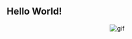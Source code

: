 ## Hello World! 

<p align="center">
  <img src="https://media0.giphy.com/media/v1.Y2lkPTc5MGI3NjExZjFlZGF3cXYyNGs1Z2VyN282aDFzNWxlYmEwb2R1czVkaDJveXYyciZlcD12MV9pbnRlcm5hbF9naWZfYnlfaWQmY3Q9Zw/1zJVCFayH2SZ2/giphy.gif" alt="gif">
</p>


<!--
**Manishaarpara/Manishaarpara** is a ✨ _special_ ✨ repository because its `README.md` (this file) appears on your GitHub profile.

Here are some ideas to get you started:

- 🔭 I’m currently working on ...
- 🌱 I’m currently learning ...
- 👯 I’m looking to collaborate on ...
- 🤔 I’m looking for help with ...
- 💬 Ask me about ...
- 📫 How to reach me: ...
- 😄 Pronouns: ...
- ⚡ Fun fact: ...
-->
